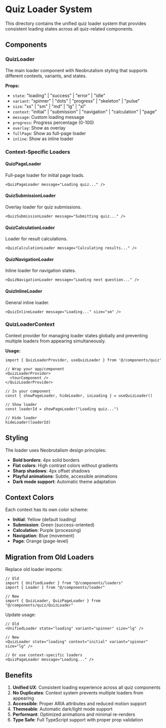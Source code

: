 # Quiz Loader System

This directory contains the unified quiz loader system that provides consistent loading states across all quiz-related components.

## Components

### QuizLoader
The main loader component with Neobrutalism styling that supports different contexts, variants, and states.

**Props:**
- `state`: "loading" | "success" | "error" | "idle"
- `variant`: "spinner" | "dots" | "progress" | "skeleton" | "pulse"
- `size`: "xs" | "sm" | "md" | "lg" | "xl"
- `context`: "initial" | "submission" | "navigation" | "calculation" | "page"
- `message`: Custom loading message
- `progress`: Progress percentage (0-100)
- `overlay`: Show as overlay
- `fullPage`: Show as full-page loader
- `inline`: Show as inline loader

### Context-Specific Loaders

#### QuizPageLoader
Full-page loader for initial page loads.
```tsx
<QuizPageLoader message="Loading quiz..." />
```

#### QuizSubmissionLoader
Overlay loader for quiz submissions.
```tsx
<QuizSubmissionLoader message="Submitting quiz..." />
```

#### QuizCalculationLoader
Loader for result calculations.
```tsx
<QuizCalculationLoader message="Calculating results..." />
```

#### QuizNavigationLoader
Inline loader for navigation states.
```tsx
<QuizNavigationLoader message="Loading next question..." />
```

#### QuizInlineLoader
General inline loader.
```tsx
<QuizInlineLoader message="Loading..." size="sm" />
```

### QuizLoaderContext
Context provider for managing loader states globally and preventing multiple loaders from appearing simultaneously.

**Usage:**
```tsx
import { QuizLoaderProvider, useQuizLoader } from '@/components/quiz'

// Wrap your app/component
<QuizLoaderProvider>
  <YourComponent />
</QuizLoaderProvider>

// In your component
const { showPageLoader, hideLoader, isLoading } = useQuizLoader()

// Show loader
const loaderId = showPageLoader("Loading quiz...")

// Hide loader
hideLoader(loaderId)
```

## Styling

The loader uses Neobrutalism design principles:
- **Bold borders**: 4px solid borders
- **Flat colors**: High contrast colors without gradients
- **Sharp shadows**: 4px offset shadows
- **Playful animations**: Subtle, accessible animations
- **Dark mode support**: Automatic theme adaptation

## Context Colors

Each context has its own color scheme:
- **Initial**: Yellow (default loading)
- **Submission**: Green (success-oriented)
- **Calculation**: Purple (processing)
- **Navigation**: Blue (movement)
- **Page**: Orange (page-level)

## Migration from Old Loaders

Replace old loader imports:
```tsx
// Old
import { UnifiedLoader } from "@/components/loaders"
import { Loader } from "@/components/loader"

// New
import { QuizLoader, QuizPageLoader } from "@/components/quiz/QuizLoader"
```

Update usage:
```tsx
// Old
<UnifiedLoader state="loading" variant="spinner" size="lg" />

// New
<QuizLoader state="loading" context="initial" variant="spinner" size="lg" />

// Or use context-specific loaders
<QuizPageLoader message="Loading..." />
```

## Benefits

1. **Unified UX**: Consistent loading experience across all quiz components
2. **No Duplicates**: Context system prevents multiple loaders from appearing
3. **Accessible**: Proper ARIA attributes and reduced motion support
4. **Themeable**: Automatic dark/light mode support
5. **Performant**: Optimized animations and minimal re-renders
6. **Type Safe**: Full TypeScript support with proper prop validation